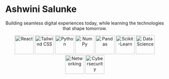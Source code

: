 # Ashwini Salunke

<p align="center">Building seamless digital experiences today, while learning the technologies that shape tomorrow.</p>
<p align="center">
  <!-- Development -->
  <img src="https://img.shields.io/badge/React-61DAFB?style=flat&logo=react&logoColor=black" alt="React" height="60"/>
  <img src="https://img.shields.io/badge/Tailwind_CSS-06B6D4?style=flat&logo=tailwind-css&logoColor=white" alt="Tailwind CSS" height="60"/>
  <img src="https://img.shields.io/badge/Python-3776AB?style=flat&logo=python&logoColor=yellow" alt="Python" height="60"/>
  <img src="https://img.shields.io/badge/NumPy-013243?style=flat&logo=numpy&logoColor=white" alt="NumPy" height="60"/>
  <img src="https://img.shields.io/badge/Pandas-150458?style=flat&logo=pandas&logoColor=white" alt="Pandas" height="60"/>
  <img src="https://img.shields.io/badge/Scikit--Learn-F7931E?style=flat&logo=scikitlearn&logoColor=white" alt="Scikit-Learn" height="60"/>

  <img src="https://img.shields.io/badge/Data%20Science-FF6F00?style=flat&logo=jupyter&logoColor=white" alt="Data Science" height="60"/>


  
  <!-- Networking -->
  <img src="https://img.shields.io/badge/Networking-00599C?style=flat&logo=cisco&logoColor=white" alt="Networking" height="60"/>
  
  <!-- Cybersecurity -->
  <img src="https://img.shields.io/badge/Cybersecurity-000000?style=flat&logo=hackthebox&logoColor=00FF00" alt="Cybersecurity" height="60"/>
</p>


</p>
